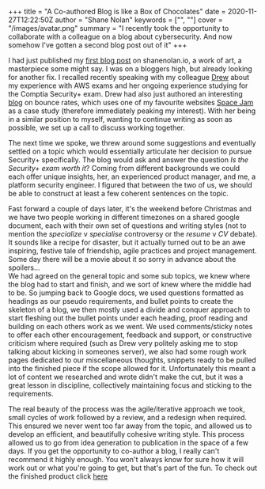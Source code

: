 +++
title = "A Co-authored Blog is like a Box of Chocolates"
date = 2020-11-27T12:22:50Z
author = "Shane Nolan"
keywords = ["", ""]
cover = "/images/avatar.png"
summary = "I recently took the opportunity to collaborate with a colleague on a blog about cybersecurity. And now somehow I've gotten a second blog post out of it"
+++

I had just published my [first blog post](/posts/aws-ml-exam-guide) on shanenolan.io, a work of art, a masterpiece some might say. I was on a bloggers high, but already looking for another fix. I recalled recently speaking with my colleague [Drew](https://drew-noble.com/) about my experience with AWS exams and her ongoing experience studying for the Comptia Security+ exam. Drew had also just authored an interesting [blog](https://www.linkedin.com/pulse/know-more-bounce-rate-drew-noble/) on bounce rates, which uses one of my favourite websites [Space Jam](https://www.spacejam.com/) as a case study (therefore immediately peaking my interest). With her being in a similar position to myself, wanting to continue writing as soon as possible, we set up a call to discuss working together.

The next time we spoke, we threw around some suggestions and eventually settled on a topic which would essentially articulate her decision to pursue Security+ specifically. The blog would ask and answer the question *Is the Security+ exam worth it*? Coming from different backgrounds we could each offer unique insights, her, an experienced product manager, and me, a platform security engineer. I figured that between the two of us, we should be able to construct at least a few coherent sentences on the topic. 

Fast forward a couple of days later, it's the weekend before Christmas and we have two people working in different timezones on a shared google document, each with their own set of questions and writing styles (not to mention the *specialize* v *specialise* controversy or the *resume* v *CV* debate). It sounds like a recipe for disaster, but it actually turned out to be an awe inspiring, festive tale of friendship, agile practices and project management. Some day there will be a movie about it so sorry in advance about the spoilers...  
We had agreed on the general topic and some sub topics, we knew where the blog had to start and finish, and we sort of knew where the middle had to be. So jumping back to Google docs, we used questions formatted as headings as our pseudo requirements, and bullet points to create the skeleton of a blog, we then mostly used a divide and conquer approach to start fleshing out the bullet points under each heading, proof reading and building on each others work as we went. We used comments/sticky notes to offer each other encouragement, feedback and support, or constructive criticism where required (such as Drew very politely asking me to stop talking about kicking in someones server), we also had some rough work pages dedicated to our miscellaneous thoughts, snippets ready to be pulled into the finished piece if the scope allowed for it. Unfortunately this meant a lot of content we researched and wrote didn't make the cut, but it was a great lesson in discipline, collectively maintaining focus and sticking to the requirements.

The real beauty of the process was the agile/iterative approach we took, small cycles of work followed by a review, and a redesign when required. This ensured we never went too far away from the topic, and allowed us to develop an efficient, and beautifully cohesive writing style. This process allowed us to go from idea generation to publication in the space of a few days. If you get the opportunity to co-author a blog, I really can't recommend it highly enough. You won't always know for sure how it will work out or what you're going to get, but that's part of the fun. To check out the finished product click [here](https://www.linkedin.com/pulse/worth-take-security-certification-drew-noble)
